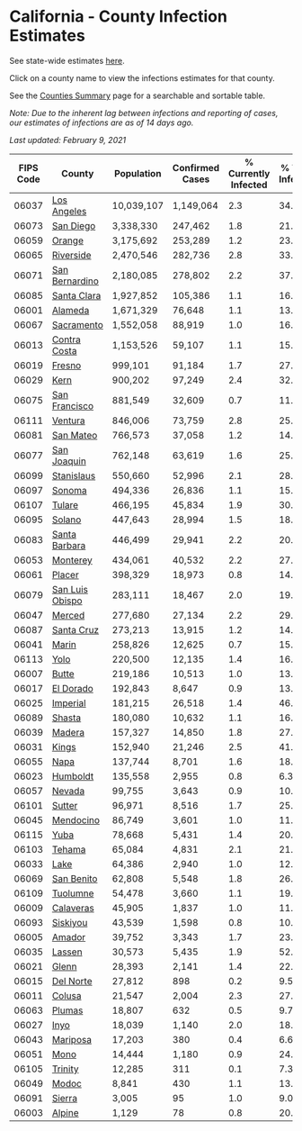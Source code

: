 # California - County Infection Estimates

See state-wide estimates [here](/infections/us-ca).

Click on a county name to view the infections estimates for that county.

See the [Counties Summary](/infections/summary-counties) page for a searchable and sortable table.

*Note: Due to the inherent lag between infections and reporting of cases, our estimates of infections are as of 14 days ago.*

*Last updated: February 9, 2021*

|   FIPS Code |                             County |   Population |   Confirmed Cases |   % Currently Infected |   % Total Infected |
|-------------|------------------------------------|--------------|-------------------|------------------------|--------------------|
|       06037 |         [Los Angeles](los-angeles) |   10,039,107 |         1,149,064 |                    2.3 |               34.3 |
|       06073 |             [San Diego](san-diego) |    3,338,330 |           247,462 |                    1.8 |               21.7 |
|       06059 |                   [Orange](orange) |    3,175,692 |           253,289 |                    1.2 |               23.8 |
|       06065 |             [Riverside](riverside) |    2,470,546 |           282,736 |                    2.8 |               33.7 |
|       06071 |   [San Bernardino](san-bernardino) |    2,180,085 |           278,802 |                    2.2 |               37.5 |
|       06085 |         [Santa Clara](santa-clara) |    1,927,852 |           105,386 |                    1.1 |               16.3 |
|       06001 |                 [Alameda](alameda) |    1,671,329 |            76,648 |                    1.1 |               13.8 |
|       06067 |           [Sacramento](sacramento) |    1,552,058 |            88,919 |                    1.0 |               16.9 |
|       06013 |       [Contra Costa](contra-costa) |    1,153,526 |            59,107 |                    1.1 |               15.3 |
|       06019 |                   [Fresno](fresno) |      999,101 |            91,184 |                    1.7 |               27.1 |
|       06029 |                       [Kern](kern) |      900,202 |            97,249 |                    2.4 |               32.5 |
|       06075 |     [San Francisco](san-francisco) |      881,549 |            32,609 |                    0.7 |               11.7 |
|       06111 |                 [Ventura](ventura) |      846,006 |            73,759 |                    2.8 |               25.1 |
|       06081 |             [San Mateo](san-mateo) |      766,573 |            37,058 |                    1.2 |               14.7 |
|       06077 |         [San Joaquin](san-joaquin) |      762,148 |            63,619 |                    1.6 |               25.2 |
|       06099 |           [Stanislaus](stanislaus) |      550,660 |            52,996 |                    2.1 |               28.6 |
|       06097 |                   [Sonoma](sonoma) |      494,336 |            26,836 |                    1.1 |               15.9 |
|       06107 |                   [Tulare](tulare) |      466,195 |            45,834 |                    1.9 |               30.0 |
|       06095 |                   [Solano](solano) |      447,643 |            28,994 |                    1.5 |               18.9 |
|       06083 |     [Santa Barbara](santa-barbara) |      446,499 |            29,941 |                    2.2 |               20.2 |
|       06053 |               [Monterey](monterey) |      434,061 |            40,532 |                    2.2 |               27.4 |
|       06061 |                   [Placer](placer) |      398,329 |            18,973 |                    0.8 |               14.0 |
|       06079 | [San Luis Obispo](san-luis-obispo) |      283,111 |            18,467 |                    2.0 |               19.1 |
|       06047 |                   [Merced](merced) |      277,680 |            27,134 |                    2.2 |               29.2 |
|       06087 |           [Santa Cruz](santa-cruz) |      273,213 |            13,915 |                    1.2 |               14.8 |
|       06041 |                     [Marin](marin) |      258,826 |            12,625 |                    0.7 |               15.8 |
|       06113 |                       [Yolo](yolo) |      220,500 |            12,135 |                    1.4 |               16.2 |
|       06007 |                     [Butte](butte) |      219,186 |            10,513 |                    1.0 |               13.9 |
|       06017 |             [El Dorado](el-dorado) |      192,843 |             8,647 |                    0.9 |               13.0 |
|       06025 |               [Imperial](imperial) |      181,215 |            26,518 |                    1.4 |               46.2 |
|       06089 |                   [Shasta](shasta) |      180,080 |            10,632 |                    1.1 |               16.7 |
|       06039 |                   [Madera](madera) |      157,327 |            14,850 |                    1.8 |               27.8 |
|       06031 |                     [Kings](kings) |      152,940 |            21,246 |                    2.5 |               41.7 |
|       06055 |                       [Napa](napa) |      137,744 |             8,701 |                    1.6 |               18.3 |
|       06023 |               [Humboldt](humboldt) |      135,558 |             2,955 |                    0.8 |                6.3 |
|       06057 |                   [Nevada](nevada) |       99,755 |             3,643 |                    0.9 |               10.7 |
|       06101 |                   [Sutter](sutter) |       96,971 |             8,516 |                    1.7 |               25.7 |
|       06045 |             [Mendocino](mendocino) |       86,749 |             3,601 |                    1.0 |               11.9 |
|       06115 |                       [Yuba](yuba) |       78,668 |             5,431 |                    1.4 |               20.2 |
|       06103 |                   [Tehama](tehama) |       65,084 |             4,831 |                    2.1 |               21.0 |
|       06033 |                       [Lake](lake) |       64,386 |             2,940 |                    1.0 |               12.9 |
|       06069 |           [San Benito](san-benito) |       62,808 |             5,548 |                    1.8 |               26.0 |
|       06109 |               [Tuolumne](tuolumne) |       54,478 |             3,660 |                    1.1 |               19.2 |
|       06009 |             [Calaveras](calaveras) |       45,905 |             1,837 |                    1.0 |               11.5 |
|       06093 |               [Siskiyou](siskiyou) |       43,539 |             1,598 |                    0.8 |               10.5 |
|       06005 |                   [Amador](amador) |       39,752 |             3,343 |                    1.7 |               23.9 |
|       06035 |                   [Lassen](lassen) |       30,573 |             5,435 |                    1.9 |               52.3 |
|       06021 |                     [Glenn](glenn) |       28,393 |             2,141 |                    1.4 |               22.0 |
|       06015 |             [Del Norte](del-norte) |       27,812 |               898 |                    0.2 |                9.5 |
|       06011 |                   [Colusa](colusa) |       21,547 |             2,004 |                    2.3 |               27.5 |
|       06063 |                   [Plumas](plumas) |       18,807 |               632 |                    0.5 |                9.7 |
|       06027 |                       [Inyo](inyo) |       18,039 |             1,140 |                    2.0 |               18.6 |
|       06043 |               [Mariposa](mariposa) |       17,203 |               380 |                    0.4 |                6.6 |
|       06051 |                       [Mono](mono) |       14,444 |             1,180 |                    0.9 |               24.7 |
|       06105 |                 [Trinity](trinity) |       12,285 |               311 |                    0.1 |                7.3 |
|       06049 |                     [Modoc](modoc) |        8,841 |               430 |                    1.1 |               13.6 |
|       06091 |                   [Sierra](sierra) |        3,005 |                95 |                    1.0 |                9.0 |
|       06003 |                   [Alpine](alpine) |        1,129 |                78 |                    0.8 |               20.4 |